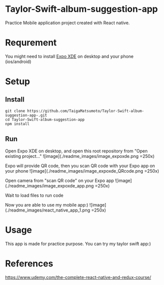 # Taylor-Swift-album-suggestion-app

Practice Mobile application project created with React native.

# Requrement

You might need to install [Expo XDE](https://expo.io/) on desktop and your phone (ios/android)

# Setup

## Install

```
git clone https://github.com/TaigaMatsumoto/Taylor-Swift-album-suggestion-app-.git
cd Taylor-Swift-album-suggestion-app
npm install
```

## Run

Open Expo XDE on desktop, and open this root repository from "Open existing project..."
![image](./readme_images/image_expoxde.png =250x)

Expo will provide QR code, then you scan QR code with your Expo app on your phone
![image](./readme_images/image_expoxde_QRcode.png =250x)

Open camera from "scan QR code" on your Expo app
![image](./readme_images/image_expoxde_app.png =250x)

Wait to load files to run code

Now you are able to use my mobile app:)
![image](./readme_images/react_native_app_1.png =250x)

# Usage

This app is made for practice purpose. You can try my taylor swift app:)

# References

https://www.udemy.com/the-complete-react-native-and-redux-course/
